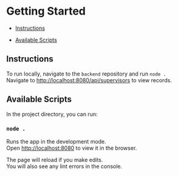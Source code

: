 # Getting Started

- [Instructions](#instructions)

- [Available Scripts](#available-scripts)

## Instructions

To run locally, navigate to the `backend` repository and run `node .`
<br/>
Navigate to [http://localhost:8080/api/supervisors](http://localhost:8080/api/supervisors) to view records.

## Available Scripts

In the project directory, you can run:

### `node .`

Runs the app in the development mode.\
Open [http://localhost:8080](http://localhost:3000) to view it in the browser.

The page will reload if you make edits.\
You will also see any lint errors in the console.
